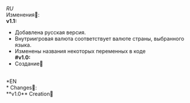 *RU<br />*
Изменения📀:<br />
**v1.1:**
- Добавлена русская версия.
- Внутриигровая валюта соответствует валюте страны, выбранного языка.
- Изменены названия некоторых переменных в коде<br />
**#v1.0:** 
- Cоздание🧰
<br />
*EN<br />*
Changes📀:<br />
**v1.0** Сreation🧰
